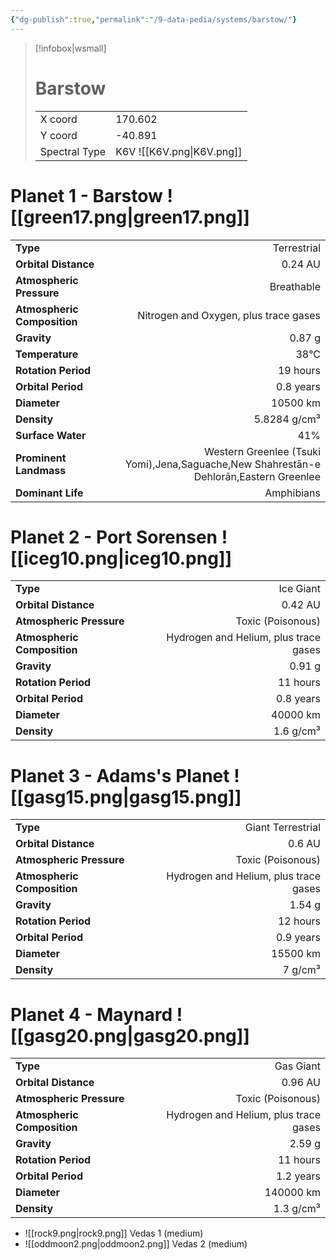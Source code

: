 ```yaml
---
{"dg-publish":true,"permalink":"/9-data-pedia/systems/barstow/"}
---
```


> [!infobox|wsmall]
> # Barstow
> | | |
> | - | - |
> | X coord | 170.602 |
> | Y coord| -40.891 |
> | Spectral Type | K6V ![[K6V.png\|K6V.png]] |

# Planet 1 - Barstow ![[green17.png\|green17.png]]
|                             |                           |
| --------------------------- | -------------------------:|
| **Type**                    |             Terrestrial |
| **Orbital Distance**        |   0.24 AU |
| **Atmospheric Pressure**    |       Breathable |
| **Atmospheric Composition** |      Nitrogen and Oxygen, plus trace gases |
| **Gravity**                 |        0.87 g |
| **Temperature**             |    38°C |
| **Rotation Period**         |  19 hours |
| **Orbital Period** | 0.8 years |
| **Diameter**                |      10500 km | 
| **Density**                 |    5.8284 g/cm³ |
| **Surface Water**           |           41% | 
| **Prominent Landmass**      |         Western Greenlee (Tsuki Yomi),Jena,Saguache,New Shahrestān-e Dehlorān,Eastern Greenlee | 
| **Dominant Life**           |         Amphibians |





# Planet 2 - Port Sorensen ![[iceg10.png\|iceg10.png]]
|                             |                           |
| --------------------------- | -------------------------:|
| **Type**                    |             Ice Giant |
| **Orbital Distance**        |   0.42 AU |
| **Atmospheric Pressure**    |       Toxic (Poisonous) |
| **Atmospheric Composition** |      Hydrogen and Helium, plus trace gases |
| **Gravity**                 |        0.91 g |
| **Rotation Period**         |  11 hours |
| **Orbital Period** | 0.8 years |
| **Diameter**                |      40000 km | 
| **Density**                 |    1.6 g/cm³ |





# Planet 3 - Adams's Planet ![[gasg15.png\|gasg15.png]]
|                             |                           |
| --------------------------- | -------------------------:|
| **Type**                    |             Giant Terrestrial |
| **Orbital Distance**        |   0.6 AU |
| **Atmospheric Pressure**    |       Toxic (Poisonous) |
| **Atmospheric Composition** |      Hydrogen and Helium, plus trace gases |
| **Gravity**                 |        1.54 g |
| **Rotation Period**         |  12 hours |
| **Orbital Period** | 0.9 years |
| **Diameter**                |      15500 km | 
| **Density**                 |    7 g/cm³ |





# Planet 4 - Maynard ![[gasg20.png\|gasg20.png]]
|                             |                           |
| --------------------------- | -------------------------:|
| **Type**                    |             Gas Giant |
| **Orbital Distance**        |   0.96 AU |
| **Atmospheric Pressure**    |       Toxic (Poisonous) |
| **Atmospheric Composition** |      Hydrogen and Helium, plus trace gases |
| **Gravity**                 |        2.59 g |
| **Rotation Period**         |  11 hours |
| **Orbital Period** | 1.2 years |
| **Diameter**                |      140000 km | 
| **Density**                 |    1.3 g/cm³ |



- ![[rock9.png\|rock9.png]] Vedas 1 (medium)
- ![[oddmoon2.png\|oddmoon2.png]] Vedas 2 (medium)



